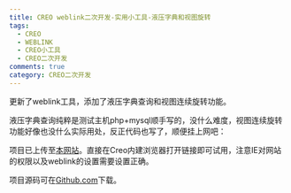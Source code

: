 ```yaml
---
title: CREO weblink二次开发-实用小工具-液压字典和视图旋转
tags:
  - CREO
  - WEBLINK
  - CREO小工具
  - CREO二次开发
comments: true
category: CREO二次开发
---
```



更新了weblink工具，添加了液压字典查询和视图连续旋转功能。

液压字典查询纯粹是测试主机php+mysql顺手写的，没什么难度，视图连续旋转功能好像也没什么实际用处，反正代码也写了，顺便挂上网吧：

项目已上传至[本网站](http://weblink.hudi.site)。直接在Creo内建浏览器打开链接即可试用，注意IE对网站的权限以及weblink的设置需要设置正确。

项目源码可在<a href="https://github.com/slacker-HD/creo_weblink" target="_blank">Github.com</a>下载。
